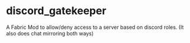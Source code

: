# discord_gatekeeper
A Fabric Mod to allow/deny access to a server based on discord roles.
(It also does chat mirroring both ways)
